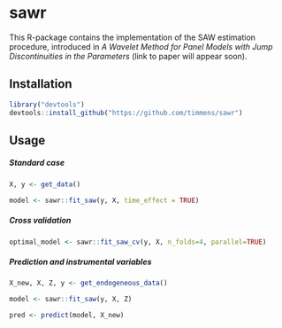 # sawr 

This R-package contains the implementation of the SAW estimation procedure, introduced
in _A Wavelet Method for Panel Models with Jump Discontinuities in the Parameters_
(link to paper will appear soon).


## Installation

```R
library("devtools")
devtools::install_github("https://github.com/timmens/sawr")
```


## Usage

##### Standard case

```R
X, y <- get_data()

model <- sawr::fit_saw(y, X, time_effect = TRUE)
```


##### Cross validation

```R
optimal_model <- sawr::fit_saw_cv(y, X, n_folds=4, parallel=TRUE)
```


##### Prediction and instrumental variables

```R
X_new, X, Z, y <- get_endogeneous_data()

model <- sawr::fit_saw(y, X, Z)

pred <- predict(model, X_new)
```
